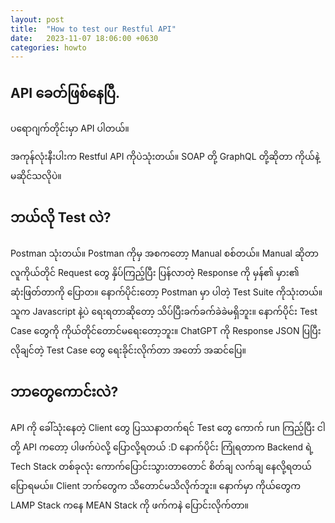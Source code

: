 ```yaml
---
layout: post
title:  "How to test our Restful API"
date:   2023-11-07 18:06:00 +0630
categories: howto
---
```


## API ခေတ်ဖြစ်နေပြီ.

ပရောဂျက်တိုင်းမှာ API ပါတယ်။

အကုန်လုံးနီးပါးက Restful API ကိုပဲ​သုံးတယ်။
SOAP တို့ GraphQL တို့ဆိုတာ ကိုယ်နဲ့မဆိုင်သလိုပဲ။

## ဘယ်လို Test လဲ?

Postman သုံးတယ်။
Postman ကိုမှ အစကတော့ Manual စစ်တယ်။ Manual ဆိုတာ လူကိုယ်တိုင် Request တွေ နှိပ်ကြည့်ပြီး ပြန်လာတဲ့ Response ကို မှန်၏ မှား၏ ဆုံးဖြတ်တာကို ပြောတ။ နောက်ပိုင်းတော့ Postman မှာ ပါတဲ့ Test Suite ကိုသုံးတယ်။ သူက Javascript နဲ့ပဲ ရေးရတာဆိုတော့ သိပ်ပြီးခက်ခက်ခဲခဲမရှိဘူး။ နောက်ပိုင်း Test Case တွေကို ကိုယ်တိုင်တောင်မရေးတော့ဘူး။ ChatGPT ကို Response JSON ပြပြီး လိုချင်တဲ့ Test Case တွေ ရေးခိုင်းလိုက်တာ အတော် အဆင်ပြေ။

## ဘာတွေကောင်းလဲ?

API ကို ခေါ်သုံးနေတဲ့ Client တွေ ပြဿနာတက်ရင် Test တွေ ကောက် run ကြည့်ပြီး ငါတို့ API ကတော့ ပါဖက်ပဲလို့ ပြောလို့ရတယ် :D
နောက်ပိုင်း ကြုံရတာက Backend ရဲ့ Tech Stack တစ်ခုလုံး ကောက်ပြောင်းသွားတာတောင် စိတ်ချ လက်ချ နေလို့ရတယ် ပြောရမယ်။ Client ဘက်တွေက သိတောင်မသိလိုက်ဘူး။ နောက်မှာ ကိုယ်တွေက LAMP Stack ကနေ MEAN Stack ကို ဖက်ကနဲ ပြောင်းလိုက်တာ။